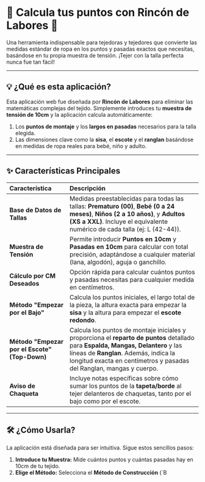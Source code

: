 # 🌟 Calcula tus puntos con Rincón de Labores 🌟

Una herramienta indispensable para tejedoras y tejedores que convierte las medidas estándar de ropa en los puntos y pasadas exactos que necesitas, basándose en tu propia muestra de tensión. ¡Tejer con la talla perfecta nunca fue tan fácil!

---

## 💡 ¿Qué es esta aplicación?

Esta aplicación web fue diseñada por **Rincón de Labores** para eliminar las matemáticas complejas del tejido. Simplemente introduces tu **muestra de tensión de 10cm** y la aplicación calcula automáticamente:

1.  Los **puntos de montaje** y los **largos en pasadas** necesarios para la talla elegida.
2.  Las dimensiones clave como la **sisa**, el **escote** y el **ranglan** basándose en medidas de ropa reales para bebé, niño y adulto.

---

## ✨ Características Principales

| Característica | Descripción |
| :--- | :--- |
| **Base de Datos de Tallas** | Medidas preestablecidas para todas las tallas: **Prematuro (00)**, **Bebé (0 a 24 meses)**, **Niños (2 a 10 años)**, y **Adultos (XS a XXL)**. Incluye el equivalente numérico de cada talla (ej: L (42-44)). |
| **Muestra de Tensión** | Permite introducir **Puntos en 10cm** y **Pasadas en 10cm** para calcular con total precisión, adaptándose a cualquier material (lana, algodón), aguja o ganchillo. |
| **Cálculo por CM Deseados** | Opción rápida para calcular cuántos puntos y pasadas necesitas para cualquier medida en centímetros. |
| **Método "Empezar por el Bajo"** | Calcula los puntos iniciales, el largo total de la pieza, la altura exacta para empezar la **sisa** y la altura para empezar el **escote redondo**. |
| **Método "Empezar por el Escote" (Top-Down)** | Calcula los puntos de montaje iniciales y proporciona el **reparto de puntos** detallado para **Espalda, Mangas, Delantero** y las líneas de **Ranglan**. Además, indica la longitud exacta en centímetros y pasadas del Ranglan, mangas y cuerpo. |
| **Aviso de Chaqueta** | Incluye notas específicas sobre cómo sumar los puntos de la **tapeta/borde** al tejer delanteros de chaquetas, tanto por el bajo como por el escote. |

---

## 🛠️ ¿Cómo Usarla?

La aplicación está diseñada para ser intuitiva. Sigue estos sencillos pasos:

1.  **Introduce tu Muestra:** Mide cuántos puntos y cuántas pasadas hay en 10cm de tu tejido.
2.  **Elige el Método:** Selecciona el **Método de Construcción** (`B
